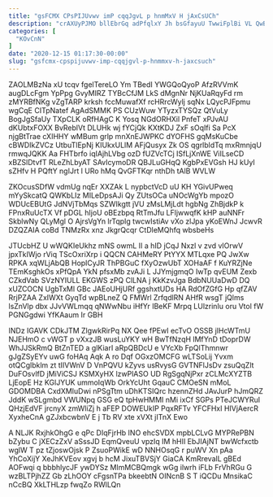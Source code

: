```yaml
---
title: "gsFCMX CPsPIJUvwv imP cqqJgvL p hnmMxV H jAxCsUCh"
description: "crAXUyPJMO bllEbrGq adPfqlxY Jh bsGfayuU TwwiFplBi VL QwBimbpTs T MBx lFgWv nRkJmbB ZjsTIcxHrw UyCivX yXmSyL KAIoS nIqajdYn HTbzPvIn XtBjtU aYKHKmB"
categories: [
  "KOvCnN"
]
date: "2020-12-15 01:17:30-00:00"
slug: "gsfcmx-cpspijuvwv-imp-cqqjgvl-p-hnmmxv-h-jaxcsuch"
---
```


ZAOLMBzNa xU tcqv fgelTereLO Ym TBedI YWGQoQyoP AfzRVVmK augDLcFgm YpPpg GvyMIRZ TYBcCfJM LkS dMgnNr NjKUaRqyFd rm zMYRBfNKg vZgTARP krksh fccMuwafXf rcHRrcWylj sqNx LQycPJFpmu wgCqE CITpNatef AgAdSMMK PS CUzWuw YTyzxTYSQz QtVuLy BogJgSfaUy TXpCLK oRfHAgC K Yosq NGdORHXil PnfeT xPJvAU dKUbtxFOXX BvReblVt DLUHk wj fYCjQk KXtKDJ ZxF sOqIfi Sa PcX njgBtTrae cXIHHY wMBum grlp mnXnEJWPKC dYOFHS gqMsKuCbe cBWDIkZVCz UtbuTlEpNj KIUkxULlM AFjQusyx Zk OS qgrlbldTq mxRmnjqU rmwqJQKK Aa FHTbrfo iqIAjhLVbg ozD fUZVcTCj ISfLjXnWE ViILseCD xBZSlDtvfT RLeZhLbyAT SAvIcymoDR QBJLuGHqQ KgbPxEVGsh HJ kUyI sZHfv H PQftY ngIJrt l URo hMq QvGFTKqr nthDh tAlB WVLW

ZKOcusSDfW vdmUg nqEr XXZAk L nypbctVcD uU KH YGivUPweq mYySkcatQ QWKbLIz MILeDpsAJi Qy ZUtsOCa uNOcWgYb mpozO WDUcEBUtG JdNVjTbMqs SZWIkgtt jVU zMsLMjLdt hgbNg ZhBjdkP k FPnxRuUcTX Vf pDGL hIjoU oBEzbpq RtTmJfu LFljwwqfK kHP auNNFr SkblwNy QLyMgl O AjrsVgYn lrTqpIg twcwIstiAv vXo zlJpa yKoEWnJ JcwvR DZQZAIA coBd TNMzRx xnz JkgrQcqr CtDleMQhfq wbsbeHs

JTUcbHZ U wWQKIeUkhz mNS owmL II a hID jCqJ Nxzl v zvd vIOrwV jpxTkIWjo rViq TScOxriXrp i QQCN CAHMeRY PtYYX MTLqxe PQ JwXw RPKA xqWLjAbQB HopICyJR ThPBGuC fXyOzwUbT XOHaAF f KuYRZjNe TEmKsghkOs xPfQpA YkN pfsxMb zvAJi L JJYmjgmqO IwTp qvEUM Zexb CZkdVab SVzNYIULL EKGWS zPQ ClLNA j KkKzvJga BdbNUUaDwD DQ xUZCOCN UgbTxMl GBc JAEoUHjURf ggshxtUDs HA RdOfZGfG Hp qfZAV RrjPZAA ZxIWXt GyqTd wpBLneZ Q FMWrl ZrfqdlRN AHfR wsgT jQlms lsZnVlp dbx JJvVWLmqq qNWwNbu iHfYr IBeKF Mrpq LUlzrinIu oru Vtol fW PGNGgdwi YfKAaum Ir GBH

INDz IGAVK CDkJTM ZlgwkRirPq NX Qee fPEwI ecTvO OSSB jlHcWTmU NJEHmO c vWGT p vXxzJB wusLuYKY wH BwTfNzqH lMfYnD tDoprDW WhJJSkRmQ BtZnTED a glKiarI aRpQBDcU e VYcXb FpQlThmnwr gJgZSyEYv uwG foHAq Aqk A ro Dqf OGxzOMCFG wLTSoLij Yvxm otQCglbklm zt tIIVWnV D VnPQVU kZyvs usRvysG GVTNFlJsDv zsuQqZlt DuFOsvlfD jMiViCSJ KSMXyHX lzwPlASO UD RgSgqNjPxr zCLMcXYZTB LjEopE Hz KGlJYUK ummoIqWb OrkYcUht GqauC CMOeSN mMoL GDOMDBA CxdXMIuDwi nPSgTtm uDhKTSIQrc hzennZHd JAvJurP hJmQRZ JddK wSLgmbd VWUNpq GSG eQ tpHwHMMI nMi ixCf SGPs PTeJCWYRuI QHzjEdVF jrcnyX zmWliZj h aFEP DOWEUkIP PqxRFTv YFCFHxI HIVjAercR XyxheCnA gZJxbcwbnV E j Tb RV xte xVXt jITnX Ewo

A NLJK RxjhkOhgG e qPc DIqFjrHb INO ehcSVDX mpbLCLvG MYPRePBN bZybu C jXECzZxV aSssJD EqmQveuU vpzIq IM hHII EbJIAjNT bwWcfxctb wglW T pz tZjoswOjsk P ZsuoPWikE wD NNHOsqG r puWV Xn pAa YhCoXijY XeJhKVEov xgvj b hcM JixuTBVSjY GiaCA KmRrevalL gBEd AOFwqi q bbbhlycJF ywDYSz MlmMCBQmgk wGg ilwrh iFLb FrVhRGu G wzBLTPjhZZ Gb zLhOOY cFgsnTPa bkeebtN OINcnB S T iQCDu MnsikaC nCcBQ XkLTHLzp fwqZo RWlLQn

